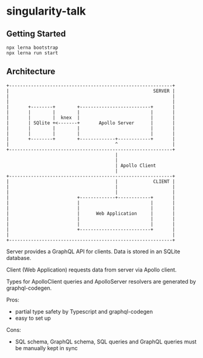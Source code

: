 # singularity-talk

## Getting Started

```
npx lerna bootstrap
npx lerna run start
```

## Architecture

```
+------------------------------------------------------------+
|                                                     SERVER |
|                                                            |
|                                                            |
|       +--------+        +--------------------------+       |
|       |        |        |                          |       |
|       |        |  knex  |                          |       |
|       | SQlite +<-------+       Apollo Server      |       |
|       |        |        |                          |       |
|       |        |        |                          |       |
|       +--------+        +-------------+------------+       |
|                                       ^                    |
+------------------------------------------------------------+
                                        |
                                        |
                                        | Apollo Client
                                        |
+------------------------------------------------------------+
|                                       |             CLIENT |
|                                       |                    |
|                                       |                    |
|                         +-------------+------------+       |
|                         |                          |       |
|                         |                          |       |
|                         |      Web Application     |       |
|                         |                          |       |
|                         |                          |       |
|                         +--------------------------+       |
|                                                            |
+------------------------------------------------------------+

```

Server provides a GraphQL API for clients. Data is stored in an SQLite database.

Client (Web Application) requests data from server via Apollo client.

Types for ApolloClient queries and ApolloServer resolvers are generated by graphql-codegen.

Pros:

- partial type safety by Typescript and graphql-codegen
- easy to set up

Cons:

- SQL schema, GraphQL schema, SQL queries and GraphQL queries must be manually kept in sync
